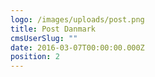 ```yaml
---
logo: /images/uploads/post.png
title: Post Danmark
cmsUserSlug: ""
date: 2016-03-07T00:00:00.000Z
position: 2
---
```


